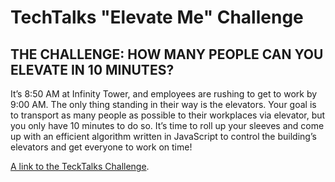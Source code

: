 # TechTalks "Elevate Me" Challenge
## THE CHALLENGE: HOW MANY PEOPLE CAN YOU ELEVATE IN 10 MINUTES?
It’s 8:50 AM at Infinity Tower, and employees are rushing to get to work by 9:00 AM. The only thing standing in their way is the elevators. Your goal is to transport as many people as possible to their workplaces via elevator, but you only have 10 minutes to do so. It’s time to roll up your sleeves and come up with an efficient algorithm written in JavaScript to control the building’s elevators and get everyone to work on time!

[A link to the TeckTalks Challenge](http://techtalks.bg/challenges/elevate-me/).
